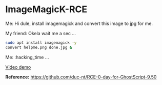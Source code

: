 # ImageMagicK-RCE
Me: Hi dule, install imagemagick and convert this image to jpg for me.

My friend: Okela wait me a sec ...
```sh
sudo apt install imagemagick -y
convert helpme.png done.jpg &
```
Me: :hacking_time ...


[Video demo](https://youtube.com) 

**Reference:** https://github.com/duc-nt/RCE-0-day-for-GhostScript-9.50

